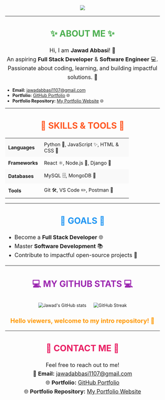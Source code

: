<h1 align="center">
    <img src="https://readme-typing-svg.demolab.com?font=Fira+Code&weight=700&size=40&duration=4000&pause=500&center=true&vCenter=true&width=900&lines=Welcome+to+My+Intro+Repository+❤" style="color:green; font-weight:bolder;" />
</h1>

---

<h2 align="center" style="font-size: 28px; font-weight: bold; text-transform: uppercase; color: #4CAF50;">✨ About Me ✨</h2>

<p align="center" style="font-size: 18px; line-height: 1.6;">
Hi, I am <strong>Jawad Abbasi</strong>! 🚀<br>
An aspiring <strong>Full Stack Developer</strong> & <strong>Software Engineer</strong> 💻.<br>
Passionate about coding, learning, and building impactful solutions. 🌟
</p>

<ul>
  <li><strong>Email:</strong> <a href="mailto:jawadabbasi1107@gmail.com">jawadabbasi1107@gmail.com</a></li>
  <li><strong>Portfolio:</strong> <a href="https://github.com/JawadAbbasi14/jawadabbasi14">GitHub Portfolio</a> 🌐</li>
  <li><strong>Portfolio Repository:</strong> <a href="https://jawadabbasi14.github.io/My_portfolio/">My Portfolio Website</a> 🌐</li>
</ul>

---

<h2 align="center" style="font-size: 28px; font-weight: bold; text-transform: uppercase; color: #FF5722;">🌟 Skills & Tools 🌟</h2>

<table align="center" style="border-collapse: collapse; width: 80%; font-size: 16px;">
  <tr style="background-color: #f9f9f9;">
    <td style="padding: 10px; font-weight: bold;">Languages</td>
    <td style="padding: 10px;">Python 🐍, JavaScript ✨, HTML & CSS 🎨</td>
  </tr>
  <tr>
    <td style="padding: 10px; font-weight: bold;">Frameworks</td>
    <td style="padding: 10px;">React ⚛️, Node.js 🌿, Django 🍃</td>
  </tr>
  <tr style="background-color: #f9f9f9;">
    <td style="padding: 10px; font-weight: bold;">Databases</td>
    <td style="padding: 10px;">MySQL 🗄️, MongoDB 🍃</td>
  </tr>
  <tr>
    <td style="padding: 10px; font-weight: bold;">Tools</td>
    <td style="padding: 10px;">Git 🛠️, VS Code ✏️, Postman 🚀</td>
  </tr>
</table>

---

<h2 align="center" style="font-size: 28px; font-weight: bold; text-transform: uppercase; color: #2196F3;">🚀 Goals 🚀</h2>

<ul style="font-size: 18px; line-height: 1.6;">
  <li>Become a <strong>Full Stack Developer</strong> 🌐</li>
  <li>Master <strong>Software Development</strong> 📚</li>
  <li>Contribute to impactful open-source projects 🌟</li>
</ul>

---

<h2 align="center" style="font-size: 28px; font-weight: bold; text-transform: uppercase; color: #9C27B0;">💻 My GitHub Stats 💻</h2>

<p align="center">
    <img src="https://github-readme-stats.vercel.app/api?username=JawadAbbasi14&show_icons=true&theme=radical" alt="Jawad's GitHub stats" style="margin: 10px;" />
    <img src="https://github-readme-streak-stats.herokuapp.com/?user=JawadAbbasi14&theme=radical" alt="GitHub Streak" style="margin: 10px;" />
</p>

<p align="center" style="font-size: 20px; font-weight: bold; color: #FF9800;"><strong>Hello viewers, welcome to my intro repository! 🌟</strong></p>

---

<h2 align="center" style="font-size: 28px; font-weight: bold; text-transform: uppercase; color: #E91E63;">📝 Contact Me 📝</h2>

<p align="center" style="font-size: 18px; line-height: 1.6;">
Feel free to reach out to me!<br>
📧 <strong>Email:</strong> <a href="mailto:jawadabbasi1107@gmail.com">jawadabbasi1107@gmail.com</a><br>
🌐 <strong>Portfolio:</strong> <a href="https://github.com/JawadAbbasi14/jawadabbasi14">GitHub Portfolio</a><br>
🌐 <strong>Portfolio Repository:</strong> <a href="https://jawadabbasi14.github.io/My_portfolio/">My Portfolio Website</a>
</p>
